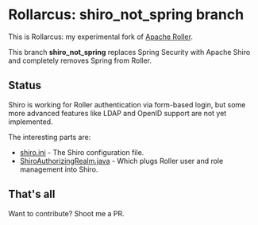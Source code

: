 Rollarcus: shiro_not_spring branch
===

This is Rollarcus: my experimental fork of [Apache Roller](https://github.com/apache/roller).

This branch __shiro_not_spring__ replaces Spring Security with Apache Shiro and completely removes Spring from Roller.

Status
---

Shiro is working for Roller authentication via form-based login, but some more
advanced features like LDAP and OpenID support are not yet implemented.

The interesting parts are:

* [shiro.ini](https://github.com/snoopdave/rollarcus/blob/shiro_not_spring/app/src/main/resources/shiro.ini) - The Shiro configuration file.
* [ShiroAuthorizingRealm.java](https://github.com/snoopdave/rollarcus/blob/shiro_not_spring/app/src/main/java/org/apache/roller/weblogger/auth/ShiroAuthorizingRealm.java) - Which plugs Roller user and role management into Shiro.

That's all
---

Want to contribute? Shoot me a PR.
